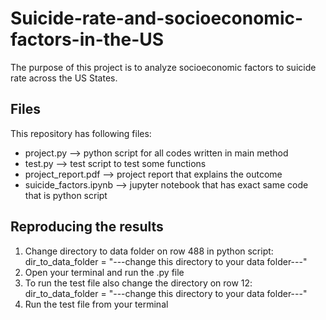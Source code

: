 # Suicide-rate-and-socioeconomic-factors-in-the-US
The purpose of this project is to analyze socioeconomic factors to suicide rate across the US States. 

## Files

This repository has following files:
* project.py              --> python script for all codes written in main method
* test.py                 --> test script to test some functions
* project_report.pdf      --> project report that explains the outcome
* suicide_factors.ipynb   --> jupyter notebook that has exact same code that is python script

## Reproducing the results
1. Change directory to data folder on row 488 in python script:         dir_to_data_folder = "---change this directory to your data folder---"
2. Open your terminal and run the .py file 
3. To run the test file also change the directory on row 12:            dir_to_data_folder = "---change this directory to your data folder---"
4. Run the test file from your terminal
